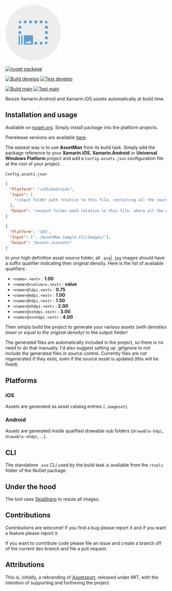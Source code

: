 ![Logo](logo/logo.png)

[![nuget package](https://img.shields.io/nuget/v/AssetMan)](https://www.nuget.org/packages/AssetMan)

[![Build develop](https://img.shields.io/azure-devops/build/kimbirkelund/oss/12/develop?label=build%20develop)](https://dev.azure.com/kimbirkelund/oss/_build/latest?definitionId=12&branchName=develop)
[![Test develop](https://img.shields.io/azure-devops/tests/kimbirkelund/oss/12/develop?label=test%20develop)](https://dev.azure.com/kimbirkelund/oss/_build/latest?definitionId=12&branchName=develop)

[![Build main](https://img.shields.io/azure-devops/build/kimbirkelund/oss/12/main?label=build%20main)](https://dev.azure.com/kimbirkelund/oss/_build/latest?definitionId=12&branchName=main)
[![Test main](https://img.shields.io/azure-devops/tests/kimbirkelund/oss/12/main?label=test%20main)](https://dev.azure.com/kimbirkelund/oss/_build/latest?definitionId=12&branchName=main)

Resize Xamarin.Android and Xamarin.iOS assets automatically at build time.

## Installation and usage

Available on [nuget.org](https://www.nuget.org/packages/AssetMan/). Simply install package into the platform projects.

Prerelease versions are available [here](https://dev.azure.com/kimbirkelund/oss/_packaging).

The easiest way is to use **AssetMan** from its build task. Simply add the package reference to your **Xamarin.iOS**, **Xamarin.Android** or **Universal Windows Platform** project and add a `Config.assets.json` configuration file at the root of your project.

`Config.assets.json`

```json
{
  "Platform": "<iOS|Android>",
  "Input": [
    "<input folder path relative to this file, containing all the source hd assets>"
  ],
  "Output": "<output folder path relative to this file, where all the density assets are generated to>"
}
```

```json
{
  "Platform": "iOS",
  "Input": ["../AssetMan.Sample.Cli/Images/"],
  "Output": "Assets.xcassets"
}
```

In your high definition asset source folder, all `.png`|`.jpg` images should have a suffix qualifier indicating their original density. Here is the list of available qualifiers :

- `<name>.<ext>` : **1.00**
- `<name>@<value>x.<ext>` : **value**
- `<name>@ldpi.<ext>` : **0.75**
- `<name>@mdpi.<ext>` : **1.00**
- `<name>@hdpi.<ext>` : **1.50**
- `<name>@xhdpi.<ext>` : **2.00**
- `<name>@xxhdpi.<ext>` : **3.00**
- `<name>@xxxhdpi.<ext>` : **4.00**

Then simply build the project to generate your various assets (_with densities lower or equal to the original density_) to the output folder!

The generated files are automatically included in the project, so there is no need to do that manually. I'd also suggest setting up .gitignore to not include the generated files in source control. Currently files are not regenerated if they exist, even if the source asset is updated (this will be fixed).

## Platforms

### iOS

Assets are generated as asset catalog entries (`.imageset`).

### Android

Assets are generated inside qualified drawable sub folders (`drawable-hdpi`, `drawable-xhdpi`, ...).

## CLI

The standalone `.exe` CLI used by the build task is available from the `/tools` folder of the NuGet package.

## Under the hood

The tool uses [SkiaSharp](https://github.com/mono/SkiaSharp) to resize all images.

## Contributions

Contributions are welcome! If you find a bug please report it and if you want a feature please report it.

If you want to contribute code please file an issue and create a branch off of the current dev branch and file a pull request.

## Attributions

This is, initially, a rebranding of [Assetxport](https://github.com/dotnet-ad/Assetxport), released under MIT, with the intention of supporting and furthering the project.
